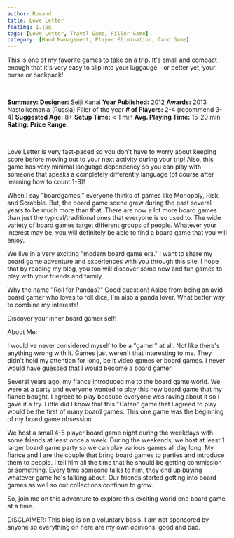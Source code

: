 ```yaml
---
author: Rosand
title: Love Letter
featimg: 1.jpg
tags: [Love Letter, Travel Game, Filler Game]
category: [Hand Management, Player Elimination, Card Game]
---
```


This is one of my favorite games to take on a trip. It's small and compact enough that it's very easy to slip into your luggauge - or better yet, your purse or backpack! 

<br>

<b><u>Summary:</u></b>
<b>Designer:</b> Seiji Kanai
<b>Year Published:</b> 2012
<b>Awards:</b> 2013 Nastolkomania (Russia) Filler of the year
<b># of Players:</b> 2-4 (recommend 3-4)
<b>Suggested Age:</b> 8+
<b>Setup Time:</b> < 1 min
<b>Avg. Playing Time:</b> 15-20 min
<b>Rating:</b> 
<b>Price Range:</b>

<br>

Love Letter is very fast-paced so you don't have to worry about keeping score before moving out to your next activity during your trip! Also, this game has very minimal language dependency so you can play with someone that speaks a completely differently language (of course after learning how to count 1-8)!




When I say "boardgames," everyone thinks of games like Monopoly, Risk, and Scrabble. But, the board game scene grew during the past several years to be much more than that. There are now a lot more board games than just the typical/traditional ones that everyone is so used to. The wide variety of board games target different groups of people. Whatever your interest may be, you will definitely be able to find a board game that you will enjoy. 

We live in a very exciting "modern board game era." I want to share my board game adventure and experiences with you through this site. I hope that by reading my blog, you too will discover some new and fun games to play with your friends and family.

Why the name "Roll for Pandas?"  Good question! Aside from being an avid board gamer who loves to roll dice, I'm also a panda lover. What better way to combine my interests! 

Discover your inner board gamer self!

About Me:

I would've never considered myself to be a "gamer" at all.  Not like there's anything wrong with it. Games just weren't that interesting to me. They didn't hold my attention for long, be it video games or board games. I never would have guessed that I would become a board gamer. 

Several years ago, my fiance introduced me to the board game world. We were at a party and everyone wanted to play this new board game that my fiance bought.  I agreed to play because everyone was raving about it so I gave it a try. Little did I know that this "Catan" game that I agreed to play would be the first of many board games. This one game was the beginning of my board game obsession.

We host a small 4-5 player board game night during the weekdays with some friends at least once a week. During the weekends, we host at least 1 larger board game party so we can play various games all day long. My fiance and I are the couple that bring board games to parties and introduce them to people. I tell him all the time that he should be getting commission or something. Every time someone talks to him, they end up buying whatever game he's talking about. Our friends started getting into board games as well so our collections continue to grow. 

So, join me on this adventure to explore this exciting world one board game at a time.

DISCLAIMER: This blog is on a voluntary basis. I am not sponsored by anyone so everything on here are my own opinions, good and bad. 